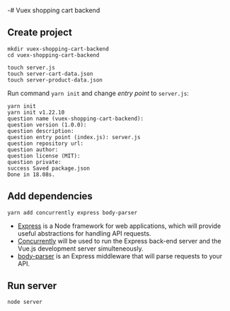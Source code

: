 -# Vuex shopping cart backend
## Create project
```
mkdir vuex-shopping-cart-backend
cd vuex-shopping-cart-backend 
```

```
touch server.js
touch server-cart-data.json
touch server-product-data.json
```

Run command `yarn init` and change *entry point* to `server.js`:
```
yarn init
yarn init v1.22.10
question name (vuex-shopping-cart-backend): 
question version (1.0.0): 
question description: 
question entry point (index.js): server.js
question repository url: 
question author: 
question license (MIT): 
question private: 
success Saved package.json
Done in 18.08s.
```

## Add dependencies
```
yarn add concurrently express body-parser
```
- [Express](https://expressjs.com/) is a Node framework for web applications, which will provide useful abstractions for handling API requests. 
- [Concurrently](https://www.npmjs.com/package/concurrently) will be used to run the Express back-end server and the Vue.js development server simulteneously. 
- [body-parser](https://www.npmjs.com/package/body-parser) is an Express middleware that will parse requests to your API.

## Run server
```
node server
```
